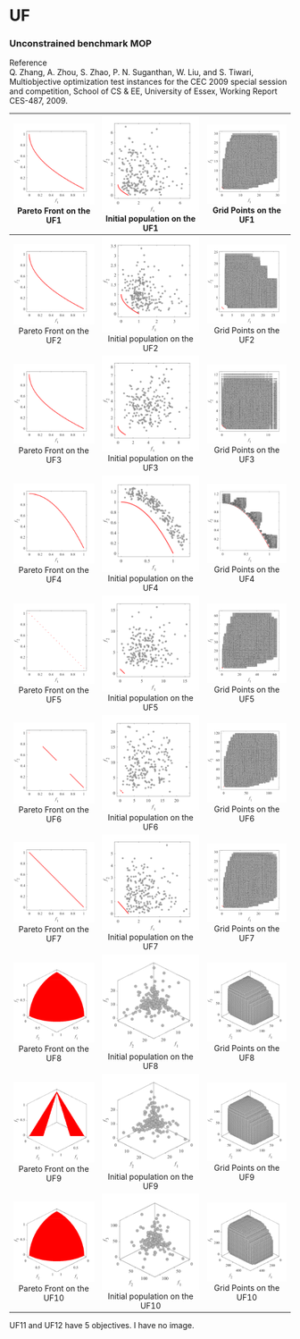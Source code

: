 # UF
### Unconstrained benchmark MOP
Reference  
Q. Zhang, A. Zhou, S. Zhao, P. N. Suganthan, W. Liu, and S. Tiwari,
Multiobjective optimization test instances for the CEC 2009 special
session and competition, School of CS & EE, University of Essex, Working
Report CES-487, 2009.
 
|![image](../../image/UF1_M2PF.svg)Pareto Front on the UF1|![image](../../image/UF1_M2Init.svg)Initial population on the UF1|![image](../../image/UF1_M2Grid.svg)Grid Points on the UF1|
|:-:|:-:|:-:|
|![image](../../image/UF2_M2PF.svg)Pareto Front on the UF2|![image](../../image/UF2_M2Init.svg)Initial population on the UF2|![image](../../image/UF2_M2Grid.svg)Grid Points on the UF2|
|![image](../../image/UF3_M2PF.svg)Pareto Front on the UF3|![image](../../image/UF3_M2Init.svg)Initial population on the UF3|![image](../../image/UF3_M2Grid.svg)Grid Points on the UF3|
|![image](../../image/UF4_M2PF.svg)Pareto Front on the UF4|![image](../../image/UF4_M2Init.svg)Initial population on the UF4|![image](../../image/UF4_M2Grid.svg)Grid Points on the UF4|
|![image](../../image/UF5_M2PF.svg)Pareto Front on the UF5|![image](../../image/UF5_M2Init.svg)Initial population on the UF5|![image](../../image/UF5_M2Grid.svg)Grid Points on the UF5|
|![image](../../image/UF6_M2PF.svg)Pareto Front on the UF6|![image](../../image/UF6_M2Init.svg)Initial population on the UF6|![image](../../image/UF6_M2Grid.svg)Grid Points on the UF6|
|![image](../../image/UF7_M2PF.svg)Pareto Front on the UF7|![image](../../image/UF7_M2Init.svg)Initial population on the UF7|![image](../../image/UF7_M2Grid.svg)Grid Points on the UF7|
|![image](../../image/UF8_M3PF.svg)Pareto Front on the UF8|![image](../../image/UF8_M3Init.svg)Initial population on the UF8|![image](../../image/UF8_M3Grid.svg)Grid Points on the UF8|
|![image](../../image/UF9_M3PF.svg)Pareto Front on the UF9|![image](../../image/UF9_M3Init.svg)Initial population on the UF9|![image](../../image/UF9_M3Grid.svg)Grid Points on the UF9|
|![image](../../image/UF10_M3PF.svg)Pareto Front on the UF10|![image](../../image/UF10_M3Init.svg)Initial population on the UF10|![image](../../image/UF10_M3Grid.svg)Grid Points on the UF10|

UF11 and UF12 have 5 objectives. I have no image.
